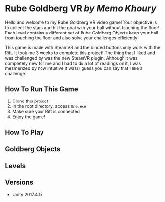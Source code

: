 # Rube Goldberg VR *by Memo Khoury*

Hello and welcome to my Rube Goldberg VR video game! Your objective is to collect the stars and hit the goal with your ball without touching the floor! Each level contains a different set of Rube Goldberg Objects keep your ball from touching the floor and also solve your challenges efficiently!

This game is made with SteamVR and the binded buttons only work with the Rift. It took me 3 weeks to complete this project! The thing that I liked and was challenged by was the new SteamVR plugin. Although it was completely new for me and I had to do a lot of readings on it, I was mesmerized by how intuitive it was! I guess you can say that I like a challenge.

## How To Run This Game
1. Clone this project
2. In the root directory, access `One.exe`
3. Make sure your Rift is connected
4. Enjoy the game!

## How To Play

## Goldberg Objects

## Levels

## 

## Versions
- Unity 2017.4.15
